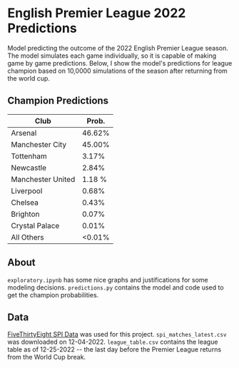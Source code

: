 # English Premier League 2022 Predictions

Model predicting the outcome of the 2022 English Premier League season.
The model simulates each game individually, so it is capable of making game by game predictions.
Below, I show the model's predictions for league champion based on 10,0000 simulations of the season after returning from the world cup.

## Champion Predictions

| Club | Prob. |
| ---- | ----- |
| Arsenal | 46.62% |
| Manchester City | 45.00% |
| Tottenham | 3.17% |
| Newcastle | 2.84% |
| Manchester United | 1.18 % |
| Liverpool | 0.68% |
| Chelsea | 0.43% |
| Brighton | 0.07% |
| Crystal Palace | 0.01% |
| All Others | <0.01% |

## About

`exploratory.ipynb` has some nice graphs and justifications for some modeling decisions.
`predictions.py` contains the model and code used to get the champion probabilities.

## Data

[FiveThirtyEight SPI Data](https://github.com/fivethirtyeight/data/tree/master/soccer-spi) was used for this project. 
`spi_matches_latest.csv` was downloaded on 12-04-2022.
`league_table.csv` contains the league table as of 12-25-2022 -- the last day before the Premier League returns from the World Cup break.

